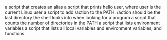  a script that creates an alias
a script that prints hello user, where user is the current Linux user
a script to add /action to the PATH. /action should be the last directory the shell looks into when looking for a program
a script that counts the number of directories in the PATH
a script that lists environment variables
a script that lists all local variables and environment variables, and functions
